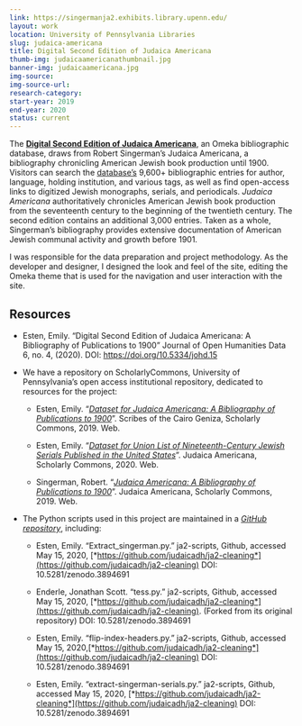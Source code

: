```yaml
---
link: https://singermanja2.exhibits.library.upenn.edu/
layout: work
location: University of Pennsylvania Libraries
slug: judaica-americana
title: Digital Second Edition of Judaica Americana 
thumb-img: judaicaamericanathumbnail.jpg
banner-img: judaicaamericana.jpg
img-source: 
img-source-url: 
research-category: 
start-year: 2019
end-year: 2020
status: current
---
```

The [**Digital Second Edition of Judaica Americana**](https://singermanja2.exhibits.library.upenn.edu/), an Omeka bibliographic database, draws from Robert Singerman’s Judaica Americana, a bibliography chronicling American Jewish book production until 1900. Visitors can search the [database’s](https://singermanja2.exhibits.library.upenn.edu/) 9,600+ bibliographic entries for author, language, holding institution, and various tags, as well as find open-access links to digitized Jewish monographs, serials, and periodicals. *Judaica Americana* authoritatively chronicles American Jewish book production from the seventeenth century to the beginning of the twentieth century. The second edition contains an additional 3,000 entries. Taken as a whole, Singerman’s bibliography provides extensive documentation of American Jewish communal activity and growth before 1901.

I was responsible for the data preparation and project methodology. As the developer and designer, I designed the look and feel of the site, editing the Omeka theme that is used for the navigation and user interaction with the site. 

## Resources 

-   Esten, Emily. “Digital Second Edition of Judaica Americana: A Bibliography of Publications to 1900” Journal of Open Humanities Data 6, no. 4, (2020). DOI: https://doi.org/10.5334/johd.15

-   We have a repository on ScholarlyCommons, University of Pennsylvania’s open access institutional repository, dedicated to resources for the project:

    -   Esten, Emily. “[*Dataset for Judaica Americana: A Bibliography of Publications to 1900*](https://repository.upenn.edu/judaica_americana/2)”. Scribes of the Cairo Geniza, Scholarly Commons, 2019. Web.

    -   Esten, Emily. “[*Dataset for Union List of Nineteenth-Century Jewish Serials Published in the United States*](https://repository.upenn.edu/judaica_americana/3/)”. Judaica Americana, Scholarly Commons, 2020. Web.

    -   Singerman, Robert. “[*Judaica Americana: A Bibliography of Publications to 1900*](https://repository.upenn.edu/judaica_americana/1)”. Judaica Americana, Scholarly Commons, 2019. Web.

-   The Python scripts used in this project are maintained in a [*GitHub repository*](https://github.com/judaicadh/ja2-scripts), including:

    -   Esten, Emily. “Extract\_singerman.py.” ja2-scripts, Github, accessed May 15, 2020, [*https://github.com/judaicadh/ja2-cleaning*](https://github.com/judaicadh/ja2-cleaning) DOI: 10.5281/zenodo.3894691

    -   Enderle, Jonathan Scott. “tess.py.” ja2-scripts, Github, accessed May 15, 2020, [*https://github.com/judaicadh/ja2-cleaning*](https://github.com/judaicadh/ja2-cleaning). (Forked from its original repository) DOI: 10.5281/zenodo.3894691

    -   Esten, Emily. “flip-index-headers.py.” ja2-scripts, Github, accessed May 15, 2020,[*https://github.com/judaicadh/ja2-cleaning*](https://github.com/judaicadh/ja2-cleaning) DOI: 10.5281/zenodo.3894691

    -   Esten, Emily. “extract-singerman-serials.py.” ja2-scripts, Github, accessed May 15, 2020, [*https://github.com/judaicadh/ja2-cleaning*](https://github.com/judaicadh/ja2-cleaning) DOI: 10.5281/zenodo.3894691


